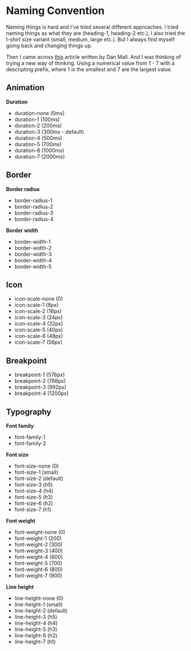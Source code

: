 # Naming Convention

Naming things is hard and I've tried several different approaches. I tried
naming things as what they are (heading-1, heading-2 etc.), I also tried the
t-shirt size variant (small, medium, large etc.). But I always find myself going
back and changing things up.

Then I came across
[this](http://danmall.me/articles/typography-in-design-systems/) article written
by Dan Mall. And I was thinking of trying a new way of thinking. Using a
numerical value from 1 - 7 with a descripting prefix, where 1 is the smallest
and 7 are the largest value.

## Animation

**Duration**

- duration-none (0ms)
- duration-1 (100ms)
- duration-2 (200ms)
- duration-3 (300ms - default)
- duration-4 (500ms)
- duration-5 (700ms)
- duration-6 (1000ms)
- duration-7 (2000ms)

## Border

**Border radius**

- border-radius-1
- border-radius-2
- border-radius-3
- border-radius-4

**Border width**

- border-width-1
- border-width-2
- border-width-3
- border-width-4
- border-width-5

## Icon

- icon-scale-none (0)
- icon-scale-1 (8px)
- icon-scale-2 (16px)
- icon-scale-3 (24px)
- icon-scale-4 (32px)
- icon-scale-5 (40px)
- icon-scale-6 (48px)
- icon-scale-7 (56px)

## Breakpoint

- breakpoint-1 (576px)
- breakpoint-2 (768px)
- breakpoint-3 (992px)
- breakpoint-4 (1200px)

## Typography

**Font family**

- font-family-1
- font-family-2

**Font size**

- font-size-none (0)
- font-size-1 (small)
- font-size-2 (default)
- font-size-3 (h5)
- font-size-4 (h4)
- font-size-5 (h3)
- font-size-6 (h2)
- font-size-7 (h1)

**Font weight**

- font-weight-none (0)
- font-weight-1 (200)
- font-weight-2 (300)
- font-weight-3 (400)
- font-weight-4 (600)
- font-weight-5 (700)
- font-weight-6 (800)
- font-weight-7 (900)

**Line height**

- line-height-none (0)
- line-height-1 (small)
- line-height-2 (default)
- line-height-3 (h5)
- line-height-4 (h4)
- line-height-5 (h3)
- line-height-6 (h2)
- line-height-7 (h1)
